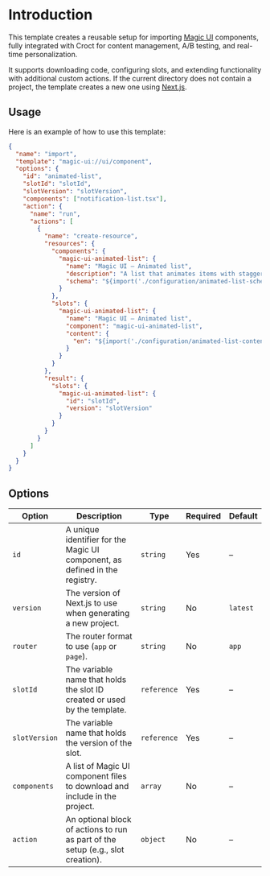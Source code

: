 # Introduction

This template creates a reusable setup for importing [Magic UI](https://magicui.design?utm_source=croct) components, fully integrated
with Croct for content management, A/B testing, and real-time personalization.

It supports downloading code, configuring slots, and extending functionality with additional
custom actions. If the current directory does not contain a project, the template creates a new one using [Next.js](https://nextjs.org/?utm_source=croct).

## Usage

Here is an example of how to use this template:

```json
{
  "name": "import",
  "template": "magic-ui://ui/component",
  "options": {
    "id": "animated-list",
    "slotId": "slotId",
    "slotVersion": "slotVersion",
    "components": ["notification-list.tsx"],
    "action": {
      "name": "run",
      "actions": [
        {
          "name": "create-resource",
          "resources": {
            "components": {
              "magic-ui-animated-list": {
                "name": "Magic UI – Animated list",
                "description": "A list that animates items with staggered timing, perfect for showcasing notifications or events on your landing page.",
                "schema": "${import('./configuration/animated-list-schema.json')}"
              }
            },
            "slots": {
              "magic-ui-animated-list": {
                "name": "Magic UI – Animated list",
                "component": "magic-ui-animated-list",
                "content": {
                  "en": "${import('./configuration/animated-list-content.en.json')}"
                }
              }
            }
          },
          "result": {
            "slots": {
              "magic-ui-animated-list": {
                "id": "slotId",
                "version": "slotVersion"
              }
            }
          }
        }
      ]
    }
  }
}
```

## Options

| Option        | Description                                                                     | Type        | Required | Default  |
|---------------|---------------------------------------------------------------------------------|-------------|----------|----------|
| `id`          | A unique identifier for the Magic UI component, as defined in the registry.     | `string`    | Yes      | –        |
| `version`     | The version of Next.js to use when generating a new project.                    | `string`    | No       | `latest` |
| `router`      | The router format to use (`app` or `page`).                                     | `string`    | No       | `app`    |
| `slotId`      | The variable name that holds the slot ID created or used by the template.       | `reference` | Yes      | –        |
| `slotVersion` | The variable name that holds the version of the slot.                           | `reference` | Yes      | –        |
| `components`  | A list of Magic UI component files to download and include in the project.      | `array`     | No       | –        |
| `action`      | An optional block of actions to run as part of the setup (e.g., slot creation). | `object`    | No       | –        |
